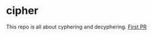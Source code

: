 # cipher
This repo is all about cyphering and decyphering.
[First PR](https://github.com/LeeThomas13/cipher/pull/1)